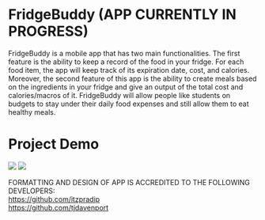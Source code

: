 # FridgeBuddy (APP CURRENTLY IN PROGRESS)
FridgeBuddy is a mobile app that has two main functionalities. The first feature is the ability to keep a record of the food in your fridge. For each food item, the app will keep track of its expiration date, cost, and calories. Moreover, the second feature of this app is the ability to create meals based on the ingredients in your fridge and give an output of the total cost and calories/macros of it. FridgeBuddy will allow people like students on budgets to stay under their daily food expenses and still allow them to eat healthy meals.


# Project Demo
![](gifs/gif0.gif)
![](gifs/gif1.gif)






FORMATTING AND DESIGN OF APP IS ACCREDITED TO THE FOLLOWING DEVELOPERS: <br />
https://github.com/itzpradip <br />
https://github.com/tjdavenport
